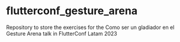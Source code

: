 # flutterconf_gesture_arena
Repository to store the exercises for the Como ser un gladiador en el Gesture Arena talk in FlutterConf Latam 2023
